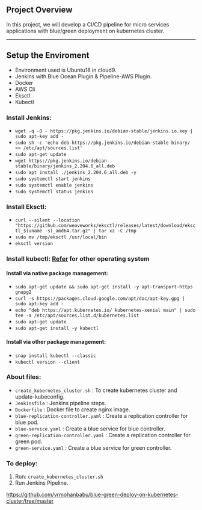 ## Project Overview

In this project, we will develop a CI/CD pipeline for micro services applications with blue/green deployment on kubernetes cluster.

---

## Setup the Enviroment

* Environment used is Ubuntu18 in cloud9.
* Jenkins with Blue Ocean Plugin & Pipeline-AWS Plugin.
* Docker
* AWS Cli
* Eksctl
* Kubectl

### Install Jenkins:

* `wget -q -O - https://pkg.jenkins.io/debian-stable/jenkins.io.key | sudo apt-key add -`
* `sudo sh -c 'echo deb https://pkg.jenkins.io/debian-stable binary/ >> /etc/apt/sources.list'`
* `sudo apt-get update`
* `wget https://pkg.jenkins.io/debian-stable/binary/jenkins_2.204.6_all.deb`
* `sudo apt install ./jenkins_2.204.6_all.deb -y`
* `sudo systemctl start jenkins`
* `sudo systemctl enable jenkins`
* `sudo systemctl status jenkins`

### Install Eksctl:

* `curl --silent --location "https://github.com/weaveworks/eksctl/releases/latest/download/eksctl_$(uname -s)_amd64.tar.gz" | tar xz -C /tmp`
* `sudo mv /tmp/eksctl /usr/local/bin`
* `eksctl version`

### Install kubectl: [Refer](https://kubernetes.io/docs/tasks/tools/install-kubectl/#kubectl-install-0) for other operating system
#### Install via native package management:
* `sudo apt-get update && sudo apt-get install -y apt-transport-https gnupg2`
* `curl -s https://packages.cloud.google.com/apt/doc/apt-key.gpg | sudo apt-key add -`
* `echo "deb https://apt.kubernetes.io/ kubernetes-xenial main" | sudo tee -a /etc/apt/sources.list.d/kubernetes.list`
* `sudo apt-get update`
* `sudo apt-get install -y kubectl`
#### Install via other package management:
* `snap install kubectl --classic`
* `kubectl version --client`

### About files:
* `create_kubernetes_cluster.sh` : To create kubernetes cluster and update-kubeconfig.
* `Jenkinsfile` : Jenkins pipeline steps.
* `Dockerfile`  : Docker file to create nginx image.
* `blue-replication-controller.yaml` : Create a replication controller for blue pod.
* `blue-service.yaml` : Create a blue service for blue controller.
* `green-replication-controller.yaml` : Create a replication controller for green pod.
* `green-service.yaml` : Create a blue service for green controller.

### To deploy:
1. Run: `create_kubernetes_cluster.sh`
2. Run Jenkins Pipeline.

https://github.com/vrmohanbabu/blue-green-deploy-on-kubernetes-cluster/tree/master




